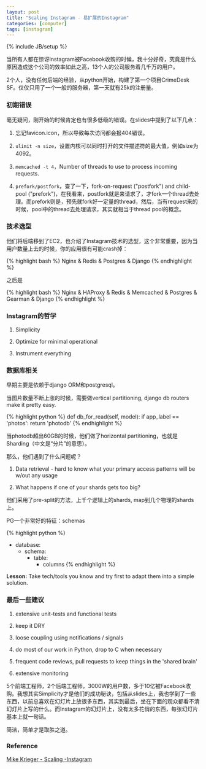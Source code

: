 ```yaml
---
layout: post
title: "Scaling Instagram - 易扩展的Instagram"
categories: [computer]
tags: [instagram]
---
```

{% include JB/setup %}

当所有人都在惊讶Instagram被Facebook收购的时候，我十分好奇，究竟是什么原因造成这个公司的效率如此之高，13个人的公司服务着几千万的用户。

2个人，没有任何后端的经验，从python开始，构建了第一个项目CrimeDesk SF。仅仅只用了一个一般的服务器，第一天就有25k的注册量。

### 初期错误

毫无疑问，刚开始的时候肯定也有很多低级的错误。在slides中提到了以下几点：

1.   忘记favicon.icon，所以导致每次访问都会报404错误。

2.   `ulimit -n size`，设置内核可以同时打开的文件描述符的最大值，例如size为4092。

3.   `memcached -t 4`，Number of threads to use to process incoming requests.

4.   `prefork/postfork`，查了一下，fork-on-request ("postfork") and child-pool ("prefork")，在我看来，postfork就是来请求了，才fork一个thread去处理。而prefork则是，预先就fork好一定量的thread，然后，当有request来的时候，pool中的thread去处理请求，其实就相当于thread pool的概念。

### 技术选型

他们将后端移到了EC2，也介绍了Instagram技术的选型，这个非常重要，因为当用户数量上去的时候，你的应用很有可能crash掉：

{% highlight bash %}
Nginx & 
Redis & 
Postgres & 
Django
{% endhighlight %}


之后是

{% highlight bash %}
Nginx & HAProxy &
Redis & Memcached &
Postgres & Gearman &
Django
{% endhighlight %}

### Instagram的哲学

1.   Simplicity

2.   Optimize for minimal operational 

3.   Instrument everything

### 数据库相关

早期主要是依赖于django ORM和postgresql。

当图片数量不断上涨的时候，需要做vertical partitioning, django db routers make it pretty easy. 

{% highlight python %}
def db_for_read(self, model):
  if app_label == 'photos':
  	return 'photodb'
{% endhighlight %}

当photodb超出60GB的时候，他们做了horizontal partitioning，也就是Sharding（中文是“分片”的意思）。

那么，他们遇到了什么问题呢？

1.   Data retrieval - hard to know what your primary access patterns will be w/out any usage

2.   What happens if one of your shards gets too big?

他们采用了pre-split的方法，上千个逻辑上的shards, map到几个物理的shards上。

PG一个非常好的特征：schemas

{% highlight python %}
- database:
  - schema:
    - table:
      - columns
{% endhighlight %}

__Lesson:__ Take tech/tools you know and try first to adapt them into a simple solution. 

### 最后一些建议

1.   extensive unit-tests and functional tests

2.   keep it DRY

3.   loose coupling using notifications / signals

4.   do most of our work in Python, drop to C when necessary

5.   frequent code reviews, pull requests to keep things in the 'shared brain'

6.   extensive monitoring 

5个前端工程师，2个后端工程师，3000W的用户数，多于10亿被Facebook收购。我想其实Simplicity才是他们的成功秘诀，包括从slides上，我也学到了一些东西，以前总喜欢在幻灯片上放很多东西，其实到最后，坐在下面的观众都看不清幻灯片上写的什么。而Instagram的幻灯片上，没有太多花俏的东西，每张幻灯片基本上就一句话。

简洁，简单才是取胜之道。

### Reference

[Mike Krieger - Scaling -Instagram](http://www.scribd.com/doc/89025069/Mike-Krieger-Instagram-at-the-Airbnb-tech-talk-on-Scaling-Instagram)